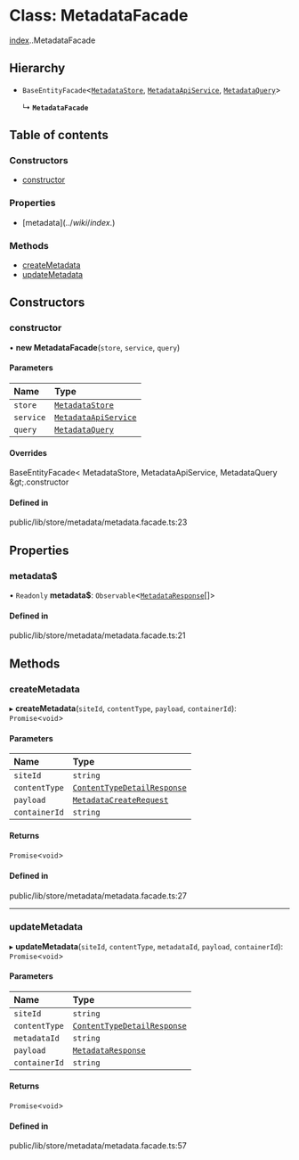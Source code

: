 # Class: MetadataFacade

[index](../wiki/index).[<internal>](../wiki/index.%3Cinternal%3E).MetadataFacade

## Hierarchy

- `BaseEntityFacade`<[`MetadataStore`](../wiki/index.%3Cinternal%3E.MetadataStore), [`MetadataApiService`](../wiki/index.%3Cinternal%3E.MetadataApiService), [`MetadataQuery`](../wiki/index.%3Cinternal%3E.MetadataQuery)\>

  ↳ **`MetadataFacade`**

## Table of contents

### Constructors

- [constructor](../wiki/index.%3Cinternal%3E.MetadataFacade#constructor)

### Properties

- [metadata$](../wiki/index.%3Cinternal%3E.MetadataFacade#metadata$)

### Methods

- [createMetadata](../wiki/index.%3Cinternal%3E.MetadataFacade#createmetadata)
- [updateMetadata](../wiki/index.%3Cinternal%3E.MetadataFacade#updatemetadata)

## Constructors

### constructor

• **new MetadataFacade**(`store`, `service`, `query`)

#### Parameters

| Name | Type |
| :------ | :------ |
| `store` | [`MetadataStore`](../wiki/index.%3Cinternal%3E.MetadataStore) |
| `service` | [`MetadataApiService`](../wiki/index.%3Cinternal%3E.MetadataApiService) |
| `query` | [`MetadataQuery`](../wiki/index.%3Cinternal%3E.MetadataQuery) |

#### Overrides

BaseEntityFacade&lt;
	MetadataStore,
	MetadataApiService,
	MetadataQuery
\&gt;.constructor

#### Defined in

public/lib/store/metadata/metadata.facade.ts:23

## Properties

### metadata$

• `Readonly` **metadata$**: `Observable`<[`MetadataResponse`](../wiki/index.%3Cinternal%3E.MetadataResponse)[]\>

#### Defined in

public/lib/store/metadata/metadata.facade.ts:21

## Methods

### createMetadata

▸ **createMetadata**(`siteId`, `contentType`, `payload`, `containerId`): `Promise`<`void`\>

#### Parameters

| Name | Type |
| :------ | :------ |
| `siteId` | `string` |
| `contentType` | [`ContentTypeDetailResponse`](../wiki/index.%3Cinternal%3E.ContentTypeDetailResponse) |
| `payload` | [`MetadataCreateRequest`](../wiki/index.%3Cinternal%3E#metadatacreaterequest) |
| `containerId` | `string` |

#### Returns

`Promise`<`void`\>

#### Defined in

public/lib/store/metadata/metadata.facade.ts:27

___

### updateMetadata

▸ **updateMetadata**(`siteId`, `contentType`, `metadataId`, `payload`, `containerId`): `Promise`<`void`\>

#### Parameters

| Name | Type |
| :------ | :------ |
| `siteId` | `string` |
| `contentType` | [`ContentTypeDetailResponse`](../wiki/index.%3Cinternal%3E.ContentTypeDetailResponse) |
| `metadataId` | `string` |
| `payload` | [`MetadataResponse`](../wiki/index.%3Cinternal%3E.MetadataResponse) |
| `containerId` | `string` |

#### Returns

`Promise`<`void`\>

#### Defined in

public/lib/store/metadata/metadata.facade.ts:57
